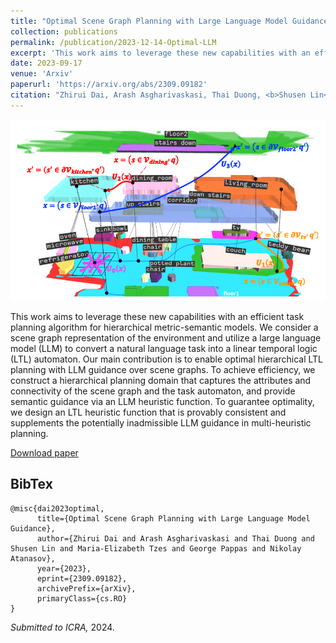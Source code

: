 ```yaml
---
title: "Optimal Scene Graph Planning with Large Language Model Guidance"
collection: publications
permalink: /publication/2023-12-14-Optimal-LLM
excerpt: 'This work aims to leverage these new capabilities with an efficient task planning algorithm for hierarchical metric-semantic models. We consider a scene graph representation of the environment and utilize a large language model (LLM) to convert a natural language task into a linear temporal logic (LTL) automaton. Our main contribution is to enable optimal hierarchical LTL planning with LLM guidance over scene graphs. To achieve efficiency, we construct a hierarchical planning domain that captures the attributes and connectivity of the scene graph and the task automaton, and provide semantic guidance via an LLM heuristic function. To guarantee optimality, we design an LTL heuristic function that is provably consistent and supplements the potentially inadmissible LLM guidance in multi-heuristic planning.'
date: 2023-09-17
venue: 'Arxiv'
paperurl: 'https://arxiv.org/abs/2309.09182'
citation: "Zhirui Dai, Arash Asgharivaskasi, Thai Duong, <b>Shusen Lin</b>, Maria-Elizabeth Tzes, George Pappas, Nikolay Atanasov "
---
```


<img src="/files/LLM optimal/LLM1.png" width=800px/>

This work aims to leverage these new capabilities with an efficient task planning algorithm for hierarchical metric-semantic models. We consider a scene graph representation of the environment and utilize a large language model (LLM) to convert a natural language task into a linear temporal logic (LTL) automaton. Our main contribution is to enable optimal hierarchical LTL planning with LLM guidance over scene graphs. To achieve efficiency, we construct a hierarchical planning domain that captures the attributes and connectivity of the scene graph and the task automaton, and provide semantic guidance via an LLM heuristic function. To guarantee optimality, we design an LTL heuristic function that is provably consistent and supplements the potentially inadmissible LLM guidance in multi-heuristic planning.

[Download paper](https://arxiv.org/pdf/2309.09182.pdf)

## BibTex

```
@misc{dai2023optimal,
      title={Optimal Scene Graph Planning with Large Language Model Guidance}, 
      author={Zhirui Dai and Arash Asgharivaskasi and Thai Duong and Shusen Lin and Maria-Elizabeth Tzes and George Pappas and Nikolay Atanasov},
      year={2023},
      eprint={2309.09182},
      archivePrefix={arXiv},
      primaryClass={cs.RO}
}
```

<i>Submitted to ICRA,  </i>2024.

